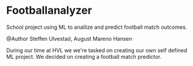 # Footballanalyzer
School project using ML to anallize and predict football match outcomes.

@Author Steffen Ulvestad, August Mareno Hansen

During our time at HVL we we're tasked on creating our own self defined ML project. We decided on creating a football match predictor.
